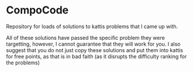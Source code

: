 # CompoCode
Repository for loads of solutions to kattis problems that I came up with. 

All of these solutions have passed the specific problem they were targetting, however, I cannot guarantee that they will work for you. 
I also suggest that you do not just copy these solutions and put them into kattis for free points, as that is in bad faith (as it disrupts the difficulty ranking for the problems)
